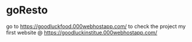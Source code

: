 # goResto
go to https://goodluckfood.000webhostapp.com/ to check the project
my first website @ https://goodluckinstitue.000webhostapp.com/
